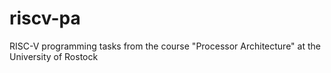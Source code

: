# riscv-pa
RISC-V programming tasks from the course "Processor Architecture" at the University of Rostock
